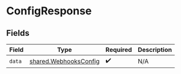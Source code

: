 # ConfigResponse


## Fields

| Field                                                          | Type                                                           | Required                                                       | Description                                                    |
| -------------------------------------------------------------- | -------------------------------------------------------------- | -------------------------------------------------------------- | -------------------------------------------------------------- |
| `data`                                                         | [shared.WebhooksConfig](../../models/shared/webhooksconfig.md) | :heavy_check_mark:                                             | N/A                                                            |